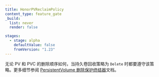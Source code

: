 ```yaml
---
title: HonorPVReclaimPolicy
content_type: feature_gate
_build:
  list: never
  render: false

stages:
  - stage: alpha
    defaultValue: false
    fromVersion: "1.23"
---
```


<!--
Honor persistent volume reclaim policy when it is `Delete` irrespective of PV-PVC deletion ordering.
For more details, check the
[PersistentVolume deletion protection finalizer](/docs/concepts/storage/persistent-volumes/#persistentvolume-deletion-protection-finalizer)
documentation.
-->
无论 PV 和 PVC 的删除顺序如何，当持久卷回收策略为 `Delete`
时都要遵守该策略。更多细节参阅
[PersistentVolume 删除保护终结器](/zh-cn/docs/concepts/storage/persistent-volumes/#persistentvolume-deletion-protection-finalizer)文档。
